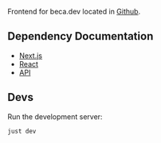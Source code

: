 Frontend for beca.dev located in [Github](https://github.com/marcstreeter/becadev).

## Dependency Documentation
- [Next.js](https://nextjs.org/docs)
- [React](https://react.dev)
- [API](https://github.com/padrepitufo/yeets-api)

## Devs
Run the development server:

```bash
just dev
```
